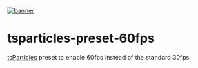 [![banner](https://particles.js.org/images/banner2.png)](https://particles.js.org)

# tsparticles-preset-60fps

[tsParticles](https://github.com/matteobruni/tsparticles) preset to enable 60fps instead of the standard 30fps.
